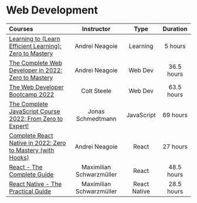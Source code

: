 # Web Development
Courses | Instructor | Type | Duration |
:-- | :--: | :--: | :--: |
[Learning to (Learn Efficient Learning): Zero to Mastery](https://www.udemy.com/course/learning-to-learn-efficient-learning-zero-to-mastery/) | Andrei Neagoie | Learning | 5 hours | 
[The Complete Web Developer in 2022: Zero to Mastery](https://www.udemy.com/course/the-complete-web-developer-zero-to-mastery/) | Andrei Neagoie | Web Dev | 36.5 hours | 
[The Web Developer Bootcamp 2022](https://www.udemy.com/course/the-web-developer-bootcamp/) | Colt Steele | Web Dev | 63.5 hours | 
[The Complete JavaScript Course 2022: From Zero to Expert!](https://www.udemy.com/course/the-complete-javascript-course/) | Jonas Schmedtmann | JavaScript | 69 hours |
[Complete React Native in 2022: Zero to Mastery (with Hooks)](https://www.udemy.com/course/complete-react-native-mobile-development-zero-to-mastery-with-hooks/) | Andrei Neagoie | React | 27 hours | 
[React - The Complete Guide](https://www.udemy.com/course/react-the-complete-guide-incl-redux/) | Maximilian Schwarzmüller | React |  48.5 hours | 
[React Native - The Practical Guide](https://www.udemy.com/course/react-native-the-practical-guide/) | Maximilian Schwarzmüller | React Native |  28.5 hours | 
